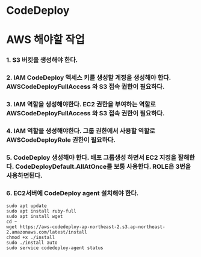 # CodeDeploy

# AWS 해야할 작업
### 1. S3 버킷을 생성해야 한다.
### 2. IAM CodeDeploy 액세스 키를 생성할 계정을 생성해야 한다. AWSCodeDeployFullAccess 와 S3 접속 권한이 필요하다. 
### 3. IAM 역할을 생성해야한다. EC2 권한을 부여하는 역할로 AWSCodeDeployFullAccess 와 S3 접속 권한이 필요하다.
### 4. IAM 역할을 생성해야한다. 그룹 권한에서 사용할 역할로 AWSCodeDeployRole 권한이 필요하다.
### 5. CodeDeploy 생성해야 한다. 배포 그룹생성 하면서 EC2 지정을 잘해한다. CodeDeployDefault.AllAtOnce를 보통 사용한다. ROLE은 3번을 사용하면된다.
### 6. EC2서버에 CodeDeploy agent 설치해야 한다.
~~~
sudo apt update
sudo apt install ruby-full
sudo apt install wget
cd ~ 
wget https://aws-codedeploy-ap-northeast-2.s3.ap-northeast-2.amazonaws.com/latest/install
chmod +x ./install
sudo ./install auto
sudo service codedeploy-agent status
~~~
